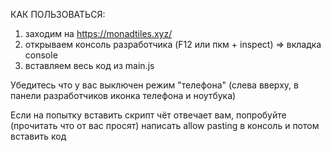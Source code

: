 КАК ПОЛЬЗОВАТЬСЯ:
1. заходим на https://monadtiles.xyz/
2. открываем консоль разработчика (F12 или пкм + inspect) => вкладка console
3. вставляем весь код из main.js

Убедитесь что у вас выключен режим "телефона" (слева вверху, в панели разработчиков иконка телефона и ноутбука)

Если на попытку вставить скрипт чёт отвечает вам, попробуйте (прочитать что от вас просят) написать allow pasting в консоль и потом вставить код
